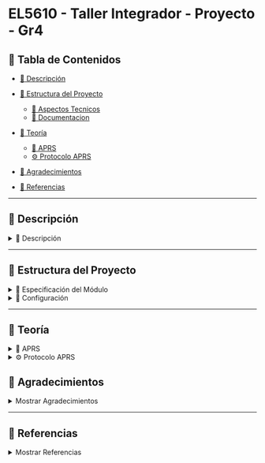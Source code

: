 # EL5610 - Taller Integrador - Proyecto - Gr4

## 🔗 Tabla de Contenidos

- [📍 Descripción](#descripción)
  
- [📁 Estructura del Proyecto](#structur)
  - [📂 Aspectos Tecnicos](#especificación-del-módulo)  
  - [📂 Documentacion](#configuración)  


- [📡 Teoría](#teoría)
  - [📘 APRS](#aprs)  
  - [⚙ Protocolo APRS](#protocolo-aprs)  


- [🤝 Agradecimientos](#agradecimientos)  
- [📑 Referencias](#referencias)

---

## 📍 Descripción
<a id="descripción"></a>

<details>
  <summary>📜 Descripción</summary>

  Este proyecto tiene como objetivo desarrollar un sistema de comunicaciones eléctricas basado en el protocolo APRS (Automatic Packet Reporting System) utilizando una ESP32.  

  APRS es un protocolo de comunicación digital utilizado en radioaficionados, monitoreo de activos y redes de sensores, permitiendo la transmisión de paquetes de datos a través de radiofrecuencia.  

  Este proyecto puede ser aplicado en el seguimiento de vehículos, estaciones meteorológicas, comunicaciones de emergencia y exploraciones en áreas remotas sin acceso a infraestructura de telecomunicaciones convencional.

</details>

---

## 📁 Estructura del Proyecto
<a id="structur"></a>

<details>

<summary>📂 Especificación del Módulo</summary>
<a id="especificación-del-módulo"></a>

Detalles sobre la especificación del módulo.
</details>


<details>

<summary> 📂 Configuración</summary>
<a id="configuración"></a>

Instrucciones de configuración.
</details>

---

## 📡 Teoría
<a id="teoría"></a>

<details>
  <summary>📘 APRS</summary>
  <a id="aprs"></a>
  APRS es un protocolo de comunicación digital utilizado para transmitir paquetes de datos a través de frecuencias de radio. Algunos usos incluyen:
  - Seguimiento en tiempo real de vehículos, barcos y aeronaves.
  - Comunicaciones de emergencia y operaciones de rescate.
  - Radioaficionados.
</details>

<details>
  <summary>⚙ Protocolo APRS</summary>
  <a id="protocolo-aprs"></a>
APRS está construido sobre el protocolo AX.25, este se encuentra en la capa 2 del modelo OSI (Data Link Layer). La comunicación se hace a través de paquetes llamados frames, APRS usa **Unnumbered Frame (U frame)**.

![image](https://github.com/user-attachments/assets/3abebb41-3f9a-4ae7-95fa-1a45c566eae7)

Ese paquete se modula, normalmente mediante **AFSK 1200 baud** o **PSK31**, y se transmite. Puede ser repetido por una estación **digipeater** o recibido por un **iGate**.

</details>


## 🤝 Agradecimientos
<a id="agradecimientos"></a>

<details>
  <summary>Mostrar Agradecimientos</summary>
</details>

---

## 📑 Referencias
<a id="referencias"></a>

<details>
  <summary>Mostrar Referencias</summary>
  
</details>
